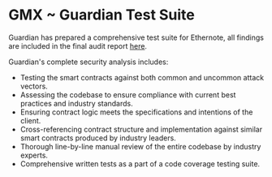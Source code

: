 # GMX ~ Guardian Test Suite

Guardian has prepared a comprehensive test suite for Ethernote, all findings are included in the final audit report [here](./GMX_Audit.pdf).


Guardian's complete security analysis includes:

- Testing the smart contracts against both common and uncommon attack vectors.
- Assessing the codebase to ensure compliance with current best practices and industry standards.
- Ensuring contract logic meets the specifications and intentions of the client.
- Cross-referencing contract structure and implementation against similar smart contracts produced by industry leaders.
- Thorough line-by-line manual review of the entire codebase by industry experts.
- Comprehensive written tests as a part of a code coverage testing suite.
